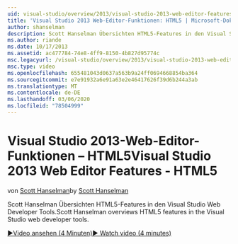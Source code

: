 ```yaml
---
uid: visual-studio/overview/2013/visual-studio-2013-web-editor-features-html5
title: 'Visual Studio 2013 Web-Editor-Funktionen: HTML5 | Microsoft-Dokumentation'
author: shanselman
description: Scott Hanselman Übersichten HTML5-Features in den Visual Studio Web Developer Tools.
ms.author: riande
ms.date: 10/17/2013
ms.assetid: ac477784-74e8-4ff9-8150-4b827d95774c
msc.legacyurl: /visual-studio/overview/2013/visual-studio-2013-web-editor-features-html5
msc.type: video
ms.openlocfilehash: 655481043d0637a563b9a24ff0694668854ba364
ms.sourcegitcommit: e7e91932a6e91a63e2e46417626f39d6b244a3ab
ms.translationtype: MT
ms.contentlocale: de-DE
ms.lasthandoff: 03/06/2020
ms.locfileid: "78504999"
---
```

# <a name="visual-studio-2013-web-editor-features---html5"></a><span data-ttu-id="c2a0e-103">Visual Studio 2013-Web-Editor-Funktionen – HTML5</span><span class="sxs-lookup"><span data-stu-id="c2a0e-103">Visual Studio 2013 Web Editor Features - HTML5</span></span>

<span data-ttu-id="c2a0e-104">von [Scott Hanselman](https://github.com/shanselman)</span><span class="sxs-lookup"><span data-stu-id="c2a0e-104">by [Scott Hanselman](https://github.com/shanselman)</span></span>

<span data-ttu-id="c2a0e-105">Scott Hanselman Übersichten HTML5-Features in den Visual Studio Web Developer Tools.</span><span class="sxs-lookup"><span data-stu-id="c2a0e-105">Scott Hanselman overviews HTML5 features in the Visual Studio web developer tools.</span></span>

[<span data-ttu-id="c2a0e-106">&#9654;Video ansehen (4 Minuten)</span><span class="sxs-lookup"><span data-stu-id="c2a0e-106">&#9654; Watch video (4 minutes)</span></span>](https://channel9.msdn.com/Blogs/ASP-NET-Site-Videos/visual-studio-2013-web-editor-features-html5)
